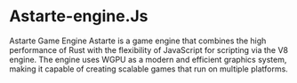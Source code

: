# Astarte-engine.Js
Astarte Game Engine Astarte is a game engine that combines the high performance of Rust with the flexibility of JavaScript for scripting via the V8 engine. The engine uses WGPU as a modern and efficient graphics system, making it capable of creating scalable games that run on multiple platforms.

